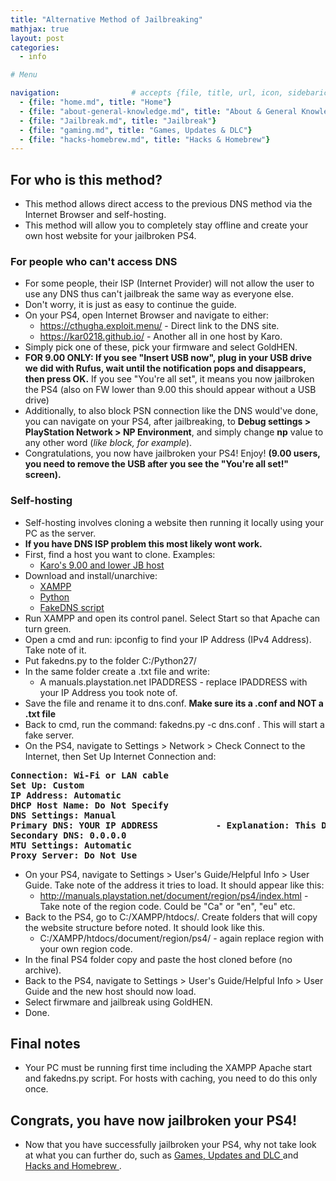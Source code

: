 ```yaml
---
title: "Alternative Method of Jailbreaking"
mathjax: true
layout: post
categories:
  - info

# Menu

navigation:                # accepts {file, title, url, icon, sidebaricon}
  - {file: "home.md", title: "Home"}
  - {file: "about-general-knowledge.md", title: "About & General Knowledge"}
  - {file: "Jailbreak.md", title: "Jailbreak"}
  - {file: "gaming.md", title: "Games, Updates & DLC"}
  - {file: "hacks-homebrew.md", title: "Hacks & Homebrew"}
---
```


## For who is this method?

 * This method allows direct access to the previous DNS method via the Internet Browser and self-hosting.
 * This method will allow you to completely stay offline and create your own host website for your jailbroken PS4.


### For people who can't access DNS

 * For some people, their ISP (Internet Provider) will not allow the user to use any DNS thus can't jailbreak the same way as everyone else.
 * Don't worry, it is just as easy to continue the guide.
 * On your PS4, open Internet Browser and navigate to either:
    * https://cthugha.exploit.menu/ - Direct link to the DNS site.
    * https://kar0218.github.io/ - Another all in one host by Karo.
 * Simply pick one of these, pick your firmware and select GoldHEN. 
 * **FOR 9.00 ONLY: If you see "Insert USB now", plug in your USB drive we did with Rufus, wait until the notification pops and disappears, then press OK.** If you see "You're all set", it means you now jailbroken the PS4 (also on FW lower than 9.00 this should appear without a USB drive)
 * Additionally, to also block PSN connection like the DNS would've done, you can navigate on your PS4, after jailbreaking, to **Debug settings > PlayStation Network > NP Environment**, and simply change **np** value to any other word (*like block, for example*).
 *  Congratulations, you now have jailbroken your PS4! Enjoy! **(9.00 users, you need to remove the USB after you see the "You're all set!" screen).**

### Self-hosting

 * Self-hosting involves cloning a website then running it locally using your PC as the server.
 * **If you have DNS ISP problem this most likely wont work.**
 * First, find a host you want to clone. Examples:
     * <a href="https://github.com/KAR0218/KAR0218.github.io"> Karo's 9.00 and lower JB host </a>
 * Download and install/unarchive:
    * <a href="https://www.apachefriends.org/ro/download.html"> XAMPP </a>
    * <a href="https://www.python.org/ftp/python/2.7.14/python-2.7.14.msi"> Python </a>
    * <a href="https://github.com/Crypt0s/FakeDns/archive/refs/heads/master.zip"> FakeDNS script </a>
 * Run XAMPP and open its control panel. Select Start so that Apache can turn green.
 * Open a cmd and run: ipconfig to find your IP Address (IPv4 Address). Take note of it.
 * Put fakedns.py to the folder C:/Python27/
 * In the same folder create a .txt file and write:
   * A manuals.playstation.net IPADDRESS   - replace IPADDRESS with your IP Address you took note of.
 * Save the file and rename it to dns.conf. **Make sure its a .conf and NOT a .txt file**
 * Back to cmd, run the command: fakedns.py -c dns.conf . This will start a fake server.
 * On the PS4, navigate to Settings > Network > Check Connect to the Internet, then Set Up Internet Connection and:

<pre>
<strong>Connection: Wi-Fi or LAN cable
Set Up: Custom
IP Address: Automatic
DHCP Host Name: Do Not Specify
DNS Settings: Manual
Primary DNS: YOUR IP ADDRESS           - Explanation: This DNS will redirect you to the host.
Secondary DNS: 0.0.0.0
MTU Settings: Automatic
Proxy Server: Do Not Use</strong>
</pre>

 * On your PS4, navigate to Settings > User's Guide/Helpful Info > User Guide. Take note of the address it tries to load. It should appear like this:
    * http://manuals.playstation.net/document/region/ps4/index.html - Take note of the region code. Could be "Ca" or "en", "eu" etc.
 * Back to the PS4, go to C:/XAMPP/htdocs/. Create folders that will copy the website structure before noted. It should look like this.
    * C:/XAMPP/htdocs/document/region/ps4/  - again replace region with your own region code.
 * In the final PS4 folder copy and paste the host cloned before (no archive).
 * Back to the PS4, navigate to Settings > User's Guide/Helpful Info > User Guide and the new host should now load.
 * Select firwmare and jailbreak using GoldHEN.
 * Done.

## Final notes
 
 * Your PC must be running first time including the XAMPP Apache start and fakedns.py script. For hosts with caching, you need to do this only once.

## Congrats, you have now jailbroken your PS4!

 * Now that you have successfully jailbroken your PS4, why not take look at what you can further do, such as <a href="https://florinsdistortedvision.github.io/orbisunjailed/gaming/"> Games, Updates and DLC </a> and <a href="https://florinsdistortedvision.github.io/orbisunjailed/hacks-homebrew/"> Hacks and Homebrew </a> .
